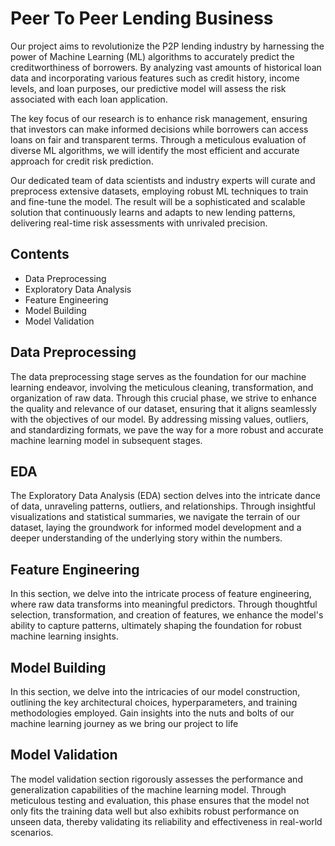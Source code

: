 
# Peer To Peer Lending Business

Our project aims to revolutionize the P2P lending industry by harnessing the power of Machine Learning (ML) algorithms to accurately predict the creditworthiness of borrowers. By analyzing vast amounts of historical loan data and incorporating various features such as credit history, income levels, and loan purposes, our predictive model will assess the risk associated with each loan application.

The key focus of our research is to enhance risk management, ensuring that investors can make informed decisions while borrowers can access loans on fair and transparent terms. Through a meticulous evaluation of diverse ML algorithms, we will identify the most efficient and accurate approach for credit risk prediction.

Our dedicated team of data scientists and industry experts will curate and preprocess extensive datasets, employing robust ML techniques to train and fine-tune the model. The result will be a sophisticated and scalable solution that continuously learns and adapts to new lending patterns, delivering real-time risk assessments with unrivaled precision.


## Contents

 - Data Preprocessing
 - Exploratory Data Analysis
 - Feature Engineering
 - Model Building
 - Model Validation

## Data Preprocessing

The data preprocessing stage serves as the foundation for our machine learning endeavor, involving the meticulous cleaning, transformation, and organization of raw data. Through this crucial phase, we strive to enhance the quality and relevance of our dataset, ensuring that it aligns seamlessly with the objectives of our model. By addressing missing values, outliers, and standardizing formats, we pave the way for a more robust and accurate machine learning model in subsequent stages.



## EDA
The Exploratory Data Analysis (EDA) section delves into the intricate dance of data, unraveling patterns, outliers, and relationships. Through insightful visualizations and statistical summaries, we navigate the terrain of our dataset, laying the groundwork for informed model development and a deeper understanding of the underlying story within the numbers.
## Feature Engineering
In this section, we delve into the intricate process of feature engineering, where raw data transforms into meaningful predictors. Through thoughtful selection, transformation, and creation of features, we enhance the model's ability to capture patterns, ultimately shaping the foundation for robust machine learning insights.
## Model Building
In this section, we delve into the intricacies of our model construction, outlining the key architectural choices, hyperparameters, and training methodologies employed. Gain insights into the nuts and bolts of our machine learning journey as we bring our project to life
## Model Validation
The model validation section rigorously assesses the performance and generalization capabilities of the machine learning model. Through meticulous testing and evaluation, this phase ensures that the model not only fits the training data well but also exhibits robust performance on unseen data, thereby validating its reliability and effectiveness in real-world scenarios.